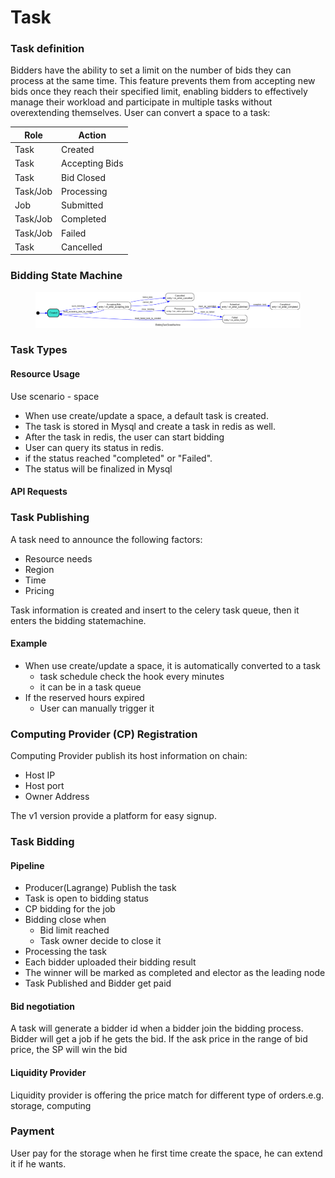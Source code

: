 # Task

### Task definition

Bidders have the ability to set a limit on the number of bids they can process at the same time. This feature prevents them from accepting new bids once they reach their specified limit, enabling bidders to effectively manage their workload and participate in multiple tasks without overextending themselves. User can convert a space to a task:

| Role     | Action         |
| -------- | -------------- |
| Task     | Created        |
| Task     | Accepting Bids |
| Task     | Bid Closed     |
| Task/Job | Processing     |
| Job      | Submitted      |
| Task/Job | Completed      |
| Task/Job | Failed         |
| Task     | Cancelled      |

### Bidding State Machine

<figure><img src="../.gitbook/assets/readme_lagrange_machine.png" alt=""><figcaption></figcaption></figure>

### Task Types

#### Resource Usage

Use scenario - space

* When use create/update a space, a default task is created.
* The task is stored in Mysql and create a task in redis as well.
* After the task in redis, the user can start bidding
* User can query its status in redis.
* if the status reached "completed" or "Failed".
* The status will be finalized in Mysql

#### API Requests

### Task Publishing

A task need to announce the following factors:

* Resource needs
* Region
* Time
* Pricing

Task information is created and insert to the celery task queue, then it enters the bidding statemachine.

#### Example

* When use create/update a space, it is automatically converted to a task
  * task schedule check the hook every minutes
  * it can be in a task queue
* If the reserved hours expired
  * User can manually trigger it

### Computing Provider (CP) Registration

Computing Provider publish its host information on chain:

* Host IP
* Host port
* Owner Address

The v1 version provide a platform for easy signup.

### Task Bidding

#### Pipeline

* Producer(Lagrange) Publish the task
* Task is open to bidding status
* CP bidding for the job
* Bidding close when
  * Bid limit reached
  * Task owner decide to close it
* Processing the task
* Each bidder uploaded their bidding result
* The winner will be marked as completed and elector as the leading node
* Task Published and Bidder get paid

#### Bid negotiation

A task will generate a bidder id when a bidder join the bidding process. Bidder will get a job if he gets the bid. If the ask price in the range of bid price, the SP will win the bid

#### Liquidity Provider

Liquidity provider is offering the price match for different type of orders.e.g. storage, computing

### Payment

User pay for the storage when he first time create the space, he can extend it if he wants.
